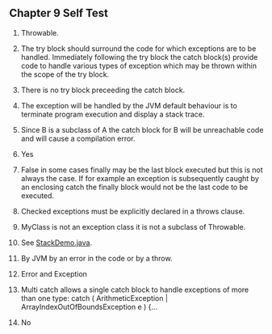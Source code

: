 ## Chapter 9 Self Test

 1) Throwable.
 
 2) The try block should surround the code for which exceptions are to be handled.
    Immediately following the try block the catch block(s) provide code to handle various types of exception which may be thrown within the scope of the try block.
    
 3) There is no try block preceeding the catch block.
 
 4) The exception will be handled by the JVM default behaviour is to terminate program execution and display a stack trace. 
 
 5) Since B is a subclass of A the catch block for B will be unreachable code and will cause a compilation error.
 
 6) Yes
 
 7) False in some cases finally may be the last block executed but this is not always the case. If for example an exception is subsequently caught by an enclosing catch the finally block would not be the last code to be executed.
 
 8) Checked exceptions must be explicitly declared in a throws clause.
 
 9) MyClass is not an exception class it is not a subclass of Throwable.
 
 10) See [StackDemo.java](StackDemo.java).
 
 11) By JVM by an error in the code or by a throw.
 
 12) Error and Exception
 
 13) Multi catch allows a single catch block to handle exceptions of more than one type:
 		catch ( ArithmeticException | ArrayIndexOutOfBoundsException e ) {...
 		
 14) No
